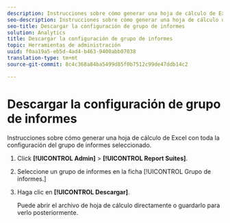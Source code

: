 ```yaml
---
description: Instrucciones sobre cómo generar una hoja de cálculo de Excel con toda la configuración del grupo de informes seleccionado.
seo-description: Instrucciones sobre cómo generar una hoja de cálculo de Excel con toda la configuración del grupo de informes seleccionado.
seo-title: Descargar la configuración de grupo de informes
solution: Analytics
title: Descargar la configuración de grupo de informes
topic: Herramientas de administración
uuid: f0aa19a5-eb5d-4ad4-b463-9400abb07038
translation-type: tm+mt
source-git-commit: 8c4c368a84ba5499d85f0b7512c99de47ddb14c2

---
```



# Descargar la configuración de grupo de informes

Instrucciones sobre cómo generar una hoja de cálculo de Excel con toda la configuración del grupo de informes seleccionado.

1. Click **[!UICONTROL Admin]** &gt; **[!UICONTROL Report Suites]**.
1. Seleccione un grupo de informes en la ficha [!UICONTROL Grupo de informes.]
1. Haga clic en **[!UICONTROL Descargar]**.

   Puede abrir el archivo de hoja de cálculo directamente o guardarlo para verlo posteriormente.
